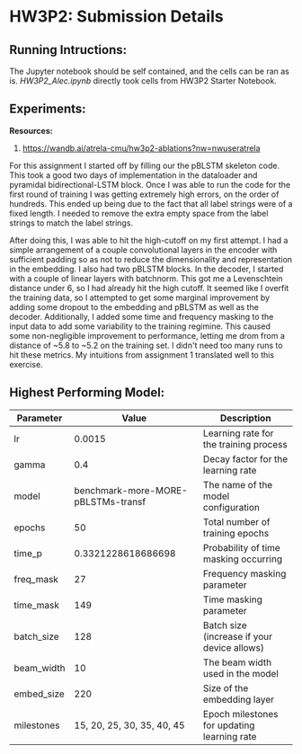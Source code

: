 # HW3P2: Submission Details

## Running Intructions:
The Jupyter notebook should be self contained, and the cells can be ran as is. *HW3P2_Alec.ipynb* directly took cells from HW3P2 Starter Notebook.

## Experiments:

**Resources:**
1. https://wandb.ai/atrela-cmu/hw3p2-ablations?nw=nwuseratrela
    
For this assignment I started off by filling our the pBLSTM skeleton code. This took a good two days of implementation in the dataloader and pyramidal bidirectional-LSTM block. Once I was able to run the code for the first round of training I was getting extremely high errors, on the order of hundreds. This ended up being due to the fact that all label strings were of a fixed length. I needed to remove the extra empty space from the label strings to match the label strings. 

After doing this, I was able to hit the high-cutoff on my first attempt. I had a simple arrangement of a couple convolutional layers in the encoder with sufficient padding so as not to reduce the dimensionality and representation in the embedding. I also had two pBLSTM blocks. In the decoder, I started with a couple of linear layers with batchnorm. This got me a Levenschtein distance under 6, so I had already hit the high cutoff. It seemed like I overfit the training data, so I attempted to get some marginal improvement by adding some dropout to the embedding and pBLSTM as well as the decoder. Additionally, I added some time and frequency masking to the input data to add some variability to the training regimine. This caused some non-negligible improvement to performance, letting me drom from a distance of ~5.8 to ~5.2 on the training set. I didn't need too many runs to hit these metrics. My intuitions from assignment 1 translated well to this exercise. 

## Highest Performing Model:

| Parameter   | Value                                        | Description                                 |
|-------------|----------------------------------------------|---------------------------------------------|
| lr          | 0.0015                                       | Learning rate for the training process      |
| gamma       | 0.4                                          | Decay factor for the learning rate          |
| model       | benchmark-more-MORE-pBLSTMs-transf           | The name of the model configuration         |
| epochs      | 50                                           | Total number of training epochs             |
| time_p      | 0.3321228618686698                           | Probability of time masking occurring       |
| freq_mask   | 27                                           | Frequency masking parameter                 |
| time_mask   | 149                                          | Time masking parameter                      |
| batch_size  | 128                                          | Batch size (increase if your device allows) |
| beam_width  | 10                                           | The beam width used in the model            |
| embed_size  | 220                                          | Size of the embedding layer                 |
| milestones  | 15, 20, 25, 30, 35, 40, 45                   | Epoch milestones for updating learning rate |
